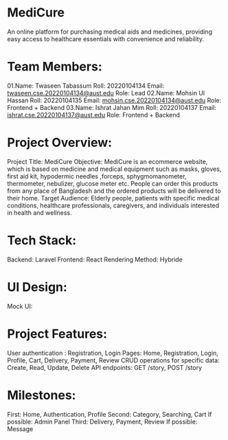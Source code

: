 # MediCure
An online platform for purchasing medical aids and medicines, providing easy access to healthcare essentials with convenience and reliability.


# Team Members:
01.Name:  Twaseen Tabassum
   Roll:  20220104134
   Email: twaseen.cse.20220104134@aust.edu
   Role:  Lead
02.Name:  Mohsin Ul Hassan
   Roll:  20220104135 
   Email: mohsin.cse.20220104134@aust.edu
   Role:  Frontend + Backend
03.Name:  Ishrat Jahan Mim
  Roll:  20220104137
  Email: ishrat.cse.20220104137@aust.edu
  Role:  Frontend + Backend

# Project Overview:
Project Title:   MediCure
Objective:       MediCure is an ecommerce website, which is based on medicine and medical equipment such as masks, gloves, first aid kit, hypodermic needles ,forceps, sphygmomanometer, thermometer, nebulizer, glucose meter etc. People can order this products from any place of Bangladesh and the ordered products will be delivered to their home.
Target Audience: Elderly people, patients with specific medical conditions, healthcare professionals, caregivers, and individuals interested in health and wellness.  

# Tech Stack:
Backend:          Laravel
Frontend:         React
Rendering Method: Hybride

# UI Design:
 Mock UI:

# Project Features: 
User authentication :              Registration, Login
Pages:                             Home, Registration, Login, Profile,  Cart, Delivery, Payment, Review
CRUD operations for specific data: Create, Read, Update, Delete
API endpoints:                     GET /story, POST /story

# Milestones:
First:  Home, Authentication, Profile
Second: Category, Searching, Cart
         If possible: Admin Panel
Third:  Delivery, Payment, Review
         If possible: Message


